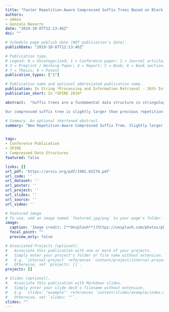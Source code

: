 ```yaml
---
title: "Faster Repetition-Aware Compressed Suffix Trees Based on Block Trees"
authors:
- admin
- Gonzalo Navarro
date: "2019-10-07T12:13:46Z"
doi: ""

# Schedule page publish date (NOT publication's date).
publishDate: "2019-10-07T12:13:46Z"

# Publication type.
# Legend: 0 = Uncategorized; 1 = Conference paper; 2 = Journal article;
# 3 = Preprint / Working Paper; 4 = Report; 5 = Book; 6 = Book section;
# 7 = Thesis; 8 = Patent
publication_types: ["1"]

# Publication name and optional abbreviated publication name.
publication: In String *Processing and Information Retrieval - 26th International Symposium, SPIRE 2019*
publication_short: In *SPIRE 2019*

abstract:  "Suffix trees are a fundamental data structure in stringology, but their space usage, though linear, is an important problem in applications. We design and implement a new compressed suffix tree targeted to highly repetitive texts, such as large genomic collections of the same species. Our suffix tree builds on Block Trees, a recent Lempel-Ziv-bounded data structure that captures the repetitiveness of its input. We use Block Trees to compress the topology of the suffix tree, and augment the Block Tree nodes with data that speeds up suffix tree navigation.

Our compressed suffix tree is slightly larger than previous repetition-aware suffix trees based on grammars, but outperforms them in time, often by orders of magnitude. The component that represents the tree topology achieves a speed comparable to that of general-purpose compressed trees, while using 2–10 times less space, and might be of independent interest."

# Summary. An optional shortened abstract.
summary: "New Repetition-Aware Compressed Suffix Tree. Slightly larger than state-of-the-art, but outperforms them in time, often by orders of magnitude."


tags:
- Conference Publication
- SPIRE
- Compressed Data Structures
featured: false

links: []
url_pdf: 'https://arxiv.org/pdf/1902.03274.pdf'
url_code: ''
url_dataset: ''
url_poster: ''
url_project: ''
url_slides: ''
url_source: ''
url_video: ''

# Featured image
# To use, add an image named `featured.jpg/png` to your page's folder.
image:
  caption: 'Image credit: [**Unsplash**](https://unsplash.com/photos/pLCdAaMFLTE)'
  focal_point: ""
  preview_only: false

# Associated Projects (optional).
#   Associate this publication with one or more of your projects.
#   Simply enter your project's folder or file name without extension.
#   E.g. `internal-project` references `content/project/internal-project/index.md`.
#   Otherwise, set `projects: []`.
projects: []

# Slides (optional).
#   Associate this publication with Markdown slides.
#   Simply enter your slide deck's filename without extension.
#   E.g. `slides: "example"` references `content/slides/example/index.md`.
#   Otherwise, set `slides: ""`.
slides: ""
---
```


